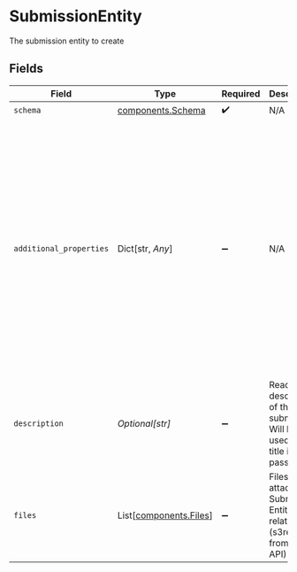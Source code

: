# SubmissionEntity

The submission entity to create


## Fields

| Field                                                                                                                                                                                                                                                                                                                                                                                                           | Type                                                                                                                                                                                                                                                                                                                                                                                                            | Required                                                                                                                                                                                                                                                                                                                                                                                                        | Description                                                                                                                                                                                                                                                                                                                                                                                                     | Example                                                                                                                                                                                                                                                                                                                                                                                                         |
| --------------------------------------------------------------------------------------------------------------------------------------------------------------------------------------------------------------------------------------------------------------------------------------------------------------------------------------------------------------------------------------------------------------- | --------------------------------------------------------------------------------------------------------------------------------------------------------------------------------------------------------------------------------------------------------------------------------------------------------------------------------------------------------------------------------------------------------------- | --------------------------------------------------------------------------------------------------------------------------------------------------------------------------------------------------------------------------------------------------------------------------------------------------------------------------------------------------------------------------------------------------------------- | --------------------------------------------------------------------------------------------------------------------------------------------------------------------------------------------------------------------------------------------------------------------------------------------------------------------------------------------------------------------------------------------------------------- | --------------------------------------------------------------------------------------------------------------------------------------------------------------------------------------------------------------------------------------------------------------------------------------------------------------------------------------------------------------------------------------------------------------- |
| `schema`                                                                                                                                                                                                                                                                                                                                                                                                        | [components.Schema](../../models/components/schema.md)                                                                                                                                                                                                                                                                                                                                                          | :heavy_check_mark:                                                                                                                                                                                                                                                                                                                                                                                              | N/A                                                                                                                                                                                                                                                                                                                                                                                                             |                                                                                                                                                                                                                                                                                                                                                                                                                 |
| `additional_properties`                                                                                                                                                                                                                                                                                                                                                                                         | Dict[str, *Any*]                                                                                                                                                                                                                                                                                                                                                                                                | :heavy_minus_sign:                                                                                                                                                                                                                                                                                                                                                                                              | N/A                                                                                                                                                                                                                                                                                                                                                                                                             | {<br/>"_schema": "submission",<br/>"description": "Submission created via API",<br/>"contact_first_name": "First",<br/>"contact_last_name": "Last",<br/>"contact_email": "example@submission.com",<br/>"request": "I would like to know more about electric vehicles",<br/>"files": [<br/>{<br/>"s3ref": {<br/>"bucket": "epilot-user-content",<br/>"key": "temp/123/4d689aeb-1497-4410-a9fe-b36ca9ac4389/document.pdf"<br/>},<br/>"filename": "document.pdf"<br/>}<br/>]<br/>} |
| `description`                                                                                                                                                                                                                                                                                                                                                                                                   | *Optional[str]*                                                                                                                                                                                                                                                                                                                                                                                                 | :heavy_minus_sign:                                                                                                                                                                                                                                                                                                                                                                                              | Readable description of the submission. Will be used as the title if passed                                                                                                                                                                                                                                                                                                                                     |                                                                                                                                                                                                                                                                                                                                                                                                                 |
| `files`                                                                                                                                                                                                                                                                                                                                                                                                         | List[[components.Files](../../models/components/files.md)]                                                                                                                                                                                                                                                                                                                                                      | :heavy_minus_sign:                                                                                                                                                                                                                                                                                                                                                                                              | Files to attach to Submission Entity as a relation (s3refs from File API)<br/>                                                                                                                                                                                                                                                                                                                                  |                                                                                                                                                                                                                                                                                                                                                                                                                 |
